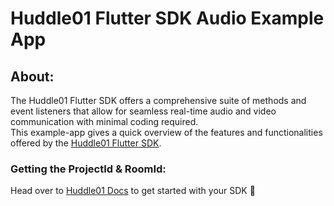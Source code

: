 # Huddle01 Flutter SDK Audio Example App

## About:

The Huddle01 Flutter SDK offers a comprehensive suite of methods and event listeners that allow for seamless real-time audio and video communication with minimal coding required.<br>
This example-app gives a quick overview of the features and functionalities offered by the [Huddle01 Flutter SDK](https://pub.dev/packages/huddle01_flutter_client).

### Getting the ProjectId & RoomId:

Head over to [Huddle01 Docs](https://www.huddle01.com/docs) to get started with your SDK 🚀